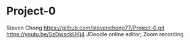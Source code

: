 # Project-0

Steven Chong
https://github.com/stevenchong77/Project-0.git
https://youtu.be/SzDwsckUKj4
JDoodle online editor; Zoom recording
